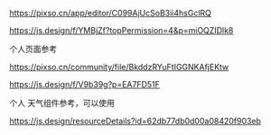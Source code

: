 https://pixso.cn/app/editor/C099AjUcSoB3ii4hsGclRQ



https://js.design/f/YMBjZf?topPermission=4&p=miOQZIDlk8



个人页面参考

https://pixso.cn/community/file/BkddzRYuFtIGGNKAfjEKtw

https://js.design/f/V9b39g?p=EA7FD51F



个人 天气组件参考，可以使用

https://js.design/resourceDetails?id=62db77db0d00a08420f903eb